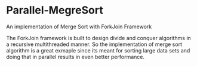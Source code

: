 # Parallel-MegreSort
An implementation of Merge Sort with ForkJoin Framework

The ForkJoin framework is built to design divide and conquer algorithms
in a recursive multithreaded manner. So the implementation of merge sort algorithm is a great
exmaple since its meant for sorting large data sets and doing that in parallel results 
in even better performance.
